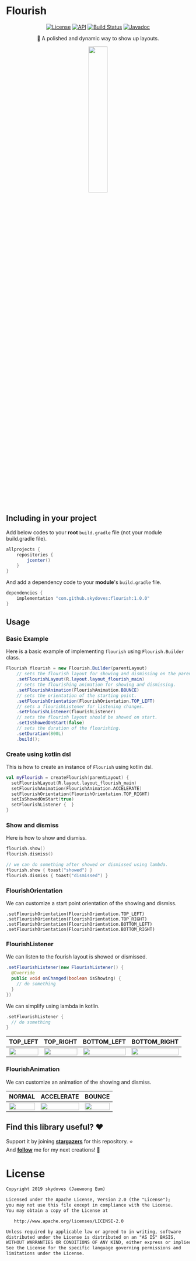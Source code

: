 # Flourish

<p align="center">
  <a href="https://opensource.org/licenses/Apache-2.0"><img alt="License" src="https://img.shields.io/badge/License-Apache%202.0-blue.svg"/></a>
  <a href="https://android-arsenal.com/api?level=16"><img alt="API" src="https://img.shields.io/badge/API-16%2B-brightgreen.svg?style=flat"/></a>
  <a href="https://travis-ci.com/skydoves/Flourish"><img alt="Build Status" src="https://travis-ci.com/skydoves/Flourish.svg?branch=master"/></a>
  <a href="https://skydoves.github.io/libraries/flourish/javadoc/flourish/com.skydoves.flourish/index.html"><img alt="Javadoc" src="https://img.shields.io/badge/Javadoc-Flourish-yellow"/></a>
</p>

<p align="center">
🎩 A polished and dynamic way to show up layouts.<br>
</p>

<p align="center">
<img src="https://user-images.githubusercontent.com/24237865/68065498-6f2d1980-fd6d-11e9-8a37-a530f2848501.gif" width="32%"/>
</p>

## Including in your project
Add below codes to your **root** `build.gradle` file (not your module build.gradle file).
```gradle
allprojects {
    repositories {
        jcenter()
    }
}
```
And add a dependency code to your **module**'s `build.gradle` file.
```gradle
dependencies {
    implementation "com.github.skydoves:flourish:1.0.0"
}
```

## Usage
### Basic Example
Here is a basic example of implementing `flourish` using `Flourish.Builder` class.

```java
Flourish flourish = new Flourish.Builder(parentLayout)
    // sets the flourish layout for showing and dismissing on the parent layout.
    .setFlourishLayout(R.layout.layout_flourish_main)
    // sets the flourishing animation for showing and dismissing.
    .setFlourishAnimation(FlourishAnimation.BOUNCE)
    // sets the orientation of the starting point.
    .setFlourishOrientation(FlourishOrientation.TOP_LEFT)
    // sets a flourishListener for listening changes.
    .setFlourishListener(flourishListener)
    // sets the flourish layout should be showed on start. 
    .setIsShowedOnStart(false)
    // sets the duration of the flourishing.
    .setDuration(800L)
    .build();
```

### Create using kotlin dsl
This is how to create an instance of `Flourish` using kotlin dsl.

```kotlin
val myFlourish = createFlourish(parentLayout) {
  setFlourishLayout(R.layout.layout_flourish_main)
  setFlourishAnimation(FlourishAnimation.ACCELERATE)
  setFlourishOrientation(FlourishOrientation.TOP_RIGHT)
  setIsShowedOnStart(true)
  setFlourishListener {  }
}
```

### Show and dismiss
Here is how to show and dismiss.

```kotlin
flourish.show()
flourish.dismiss()

// we can do something after showed or dismissed using lambda.
flourish.show { toast("showed") }
flourish.dismiss { toast("dismissed") }
```

### FlourishOrientation
We can customize a start point orientation of the showing and dismiss.
```
.setFlourishOrientation(FlourishOrientation.TOP_LEFT)
.setFlourishOrientation(FlourishOrientation.TOP_RIGHT)
.setFlourishOrientation(FlourishOrientation.BOTTOM_LEFT)
.setFlourishOrientation(FlourishOrientation.BOTTOM_RIGHT)
```

### FlourishListener
We can listen to the fourish layout is showed or dismissed.
```java
.setFlourishListener(new FlourishListener() {
  @Override
  public void onChanged(boolean isShowing) {
    // do something
  }
})
```
We can simplify using lambda in kotlin.
```kotlin
.setFlourishListener { 
  // do something 
}
```

TOP_LEFT | TOP_RIGHT | BOTTOM_LEFT | BOTTOM_RIGHT |
| :---------------: | :---------------: | :---------------: | :---------------: |
| <img src="https://user-images.githubusercontent.com/24237865/68065839-40fe0880-fd72-11e9-87ad-64b6f601d94a.gif" align="center" width="100%"/> | <img src="https://user-images.githubusercontent.com/24237865/68065841-41969f00-fd72-11e9-9d1c-4035836e166a.gif" align="center" width="100%"/> | <img src="https://user-images.githubusercontent.com/24237865/68065840-40fe0880-fd72-11e9-9716-b0bc2f79f1ef.gif" align="center" width="100%"/> | <img src="https://user-images.githubusercontent.com/24237865/68065842-41969f00-fd72-11e9-9dfd-65f42e2f2ed5.gif" align="center" width="100%"/> 

### FlourishAnimation
We can customize an animation of the showing and dismiss.

NORMAL | ACCELERATE | BOUNCE
| :---------------: | :---------------: | :---------------: |
| <img src="https://user-images.githubusercontent.com/24237865/68065894-211b1480-fd73-11e9-82db-3584545382e2.gif" align="center" width="100%"/> | <img src="https://user-images.githubusercontent.com/24237865/68065893-211b1480-fd73-11e9-98e2-0468293db7a5.gif" align="center" width="100%"/> | <img src="https://user-images.githubusercontent.com/24237865/68065498-6f2d1980-fd6d-11e9-8a37-a530f2848501.gif" align="center" width="100%"/>

## Find this library useful? :heart:
Support it by joining __[stargazers](https://github.com/skydoves/Flourish/stargazers)__ for this repository. :star:<br>
And __[follow](https://github.com/skydoves)__ me for my next creations! 🤩

# License
```xml
Copyright 2019 skydoves (Jaewoong Eum)

Licensed under the Apache License, Version 2.0 (the "License");
you may not use this file except in compliance with the License.
You may obtain a copy of the License at

   http://www.apache.org/licenses/LICENSE-2.0

Unless required by applicable law or agreed to in writing, software
distributed under the License is distributed on an "AS IS" BASIS,
WITHOUT WARRANTIES OR CONDITIONS OF ANY KIND, either express or implied.
See the License for the specific language governing permissions and
limitations under the License.
```
